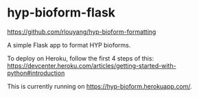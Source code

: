# hyp-bioform-flask
https://github.com/rlouyang/hyp-bioform-formatting

A simple Flask app to format HYP bioforms.

To deploy on Heroku, follow the first 4 steps of this: https://devcenter.heroku.com/articles/getting-started-with-python#introduction

This is currently running on https://hyp-bioform.herokuapp.com/.
